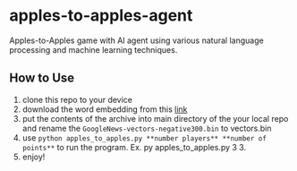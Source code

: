 # apples-to-apples-agent
Apples-to-Apples game with AI agent using various natural language processing and machine learning techniques.


## How to Use

1. clone this repo to your device
2. download the word embedding from this [link](https://drive.google.com/file/d/0B7XkCwpI5KDYNlNUTTlSS21pQmM/edit?resourcekey=0-wjGZdNAUop6WykTtMip30g)
3. put the contents of the archive into main directory of the your local repo and rename the `GoogleNews-vectors-negative300.bin` to vectors.bin
4. use `python apples_to_apples.py **number players** **number of points**` to run the program. Ex. py apples_to_apples.py 3 3.
5. enjoy!
